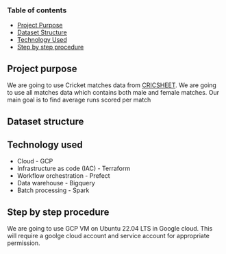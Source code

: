 ### Table of contents
- [Project Purpose](#project-purpose)
- [Dataset Structure](#dataset-structure)
- [Technology Used](#technology-used)
- [Step by step procedure](#step-by-step-procedure)


## Project purpose
We are going to use Cricket matches data from [CRICSHEET](https://cricsheet.org/downloads/#experimental).
We are going to use all matches data which contains both male and female matches. 
Our main goal is to find average runs scored per match

## Dataset structure

## Technology used
- Cloud - GCP
- Infrastructure as code (IAC) - Terraform
- Workflow orchestration - Prefect
- Data warehouse - Bigquery
- Batch processing - Spark


## Step by step procedure
We are going to use GCP VM on Ubuntu 22.04 LTS in Google cloud. This will require a goolge cloud account and service account for appropriate permission.

